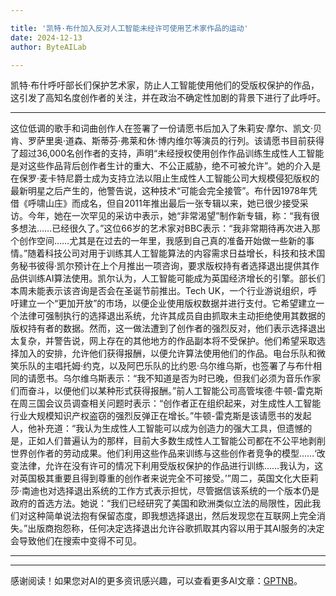 ```yaml
---

title: '凯特·布什加入反对人工智能未经许可使用艺术家作品的运动'
date: 2024-12-13
author: ByteAILab

---
```


凯特·布什呼吁部长们保护艺术家，防止人工智能使用他们的受版权保护的作品，这引发了高知名度创作者的关注，并在政治不确定性加剧的背景下进行了此呼吁。

---
这位低调的歌手和词曲创作人在签署了一份请愿书后加入了朱莉安·摩尔、凯文·贝肯、罗萨里奥·道森、斯蒂芬·弗莱和休·博内维尔等演员的行列。该请愿书目前获得了超过36,000名创作者的支持，声明“未经授权使用创作作品训练生成性人工智能是对这些作品背后创作者生计的重大、不公正威胁，绝不可被允许”。她的介入是在保罗·麦卡特尼爵士成为支持立法以阻止生成性人工智能公司大规模侵犯版权的最新明星之后产生的，他警告说，这种技术“可能会完全接管”。布什因1978年凭借《呼啸山庄》而成名，但自2011年推出最后一张专辑以来，她已很少接受采访。今年，她在一次罕见的采访中表示，她“非常渴望”制作新专辑，称：“我有很多想法……已经很久了。”这位66岁的艺术家对BBC表示：“我非常期待再次进入那个创作空间……尤其是在过去的一年里，我感到自己真的准备开始做一些新的事情。”随着科技公司对用于训练其人工智能算法的内容需求日益增长，科技和技术国务秘书彼得·凯尔预计在上个月推出一项咨询，要求版权持有者选择退出提供其作品供训练AI算法使用。凯尔认为，人工智能可能成为英国经济增长的引擎。部长们本周未能表示该咨询是否会在圣诞节前推出。Tech UK，一个行业游说组织，呼吁建立一个“更加开放”的市场，以便企业使用版权数据并进行支付。它希望建立一个法律可强制执行的选择退出系统，允许其成员自由抓取未主动拒绝使用其数据的版权持有者的数据。然而，这一做法遭到了创作者的强烈反对，他们表示选择退出太复杂，并警告说，网上存在的其他地方的作品副本将不受保护。他们希望采取选择加入的安排，允许他们获得报酬，以便允许算法使用他们的作品。电台乐队和微笑乐队的主唱托姆·约克，以及阿巴乐队的比约恩·乌尔维乌斯，也签署了与布什相同的请愿书。乌尔维乌斯表示：“我不知道是否为时已晚，但我们必须为音乐作家们而奋斗，以便他们以某种形式获得报酬。”前人工智能公司高管埃德·牛顿-雷克斯在周三国会议员调查相关问题时表示：“创作者正在组织起来，对生成性人工智能行业大规模知识产权盗窃的强烈反弹正在增长。”牛顿-雷克斯是该请愿书的发起人，他补充道：“我认为生成性人工智能可以成为创造力的强大工具，但遗憾的是，正如人们普遍认为的那样，目前大多数生成性人工智能公司都在不公平地剥削世界创作者的劳动成果。他们利用这些作品来训练与这些创作者竞争的模型……‘改变法律，允许在没有许可的情况下利用受版权保护的作品进行训练……我认为，这对英国极其重要且得到尊重的创作者来说完全不可接受。’”周二，英国文化大臣莉莎·南迪也对选择退出系统的工作方式表示担忧，尽管据信该系统的一个版本仍是政府的首选方法。她说：“我们已经研究了美国和欧洲类似立法的局限性，因此我们对这种简单说法抱有保留态度，即我想选择退出，然后发现您在互联网上完全消失。”出版商抱怨称，任何决定选择退出允许谷歌抓取其内容以用于其AI服务的决定会导致他们在搜索中变得不可见。

---
---
感谢阅读！如果您对AI的更多资讯感兴趣，可以查看更多AI文章：[GPTNB](https://gptnb.com)。